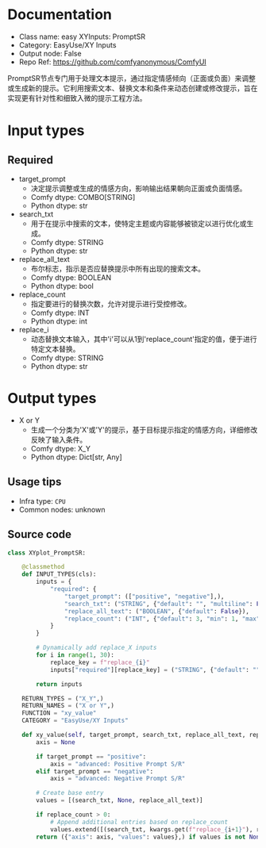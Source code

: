 
# Documentation
- Class name: easy XYInputs: PromptSR
- Category: EasyUse/XY Inputs
- Output node: False
- Repo Ref: https://github.com/comfyanonymous/ComfyUI

PromptSR节点专门用于处理文本提示，通过指定情感倾向（正面或负面）来调整或生成新的提示。它利用搜索文本、替换文本和条件来动态创建或修改提示，旨在实现更有针对性和细致入微的提示工程方法。

# Input types
## Required
- target_prompt
    - 决定提示调整或生成的情感方向，影响输出结果朝向正面或负面情感。
    - Comfy dtype: COMBO[STRING]
    - Python dtype: str
- search_txt
    - 用于在提示中搜索的文本，使特定主题或内容能够被锁定以进行优化或生成。
    - Comfy dtype: STRING
    - Python dtype: str
- replace_all_text
    - 布尔标志，指示是否应替换提示中所有出现的搜索文本。
    - Comfy dtype: BOOLEAN
    - Python dtype: bool
- replace_count
    - 指定要进行的替换次数，允许对提示进行受控修改。
    - Comfy dtype: INT
    - Python dtype: int
- replace_i
    - 动态替换文本输入，其中'i'可以从1到'replace_count'指定的值，便于进行特定文本替换。
    - Comfy dtype: STRING
    - Python dtype: str

# Output types
- X or Y
    - 生成一个分类为'X'或'Y'的提示，基于目标提示指定的情感方向，详细修改反映了输入条件。
    - Comfy dtype: X_Y
    - Python dtype: Dict[str, Any]


## Usage tips
- Infra type: `CPU`
- Common nodes: unknown


## Source code
```python
class XYplot_PromptSR:

    @classmethod
    def INPUT_TYPES(cls):
        inputs = {
            "required": {
                "target_prompt": (["positive", "negative"],),
                "search_txt": ("STRING", {"default": "", "multiline": False}),
                "replace_all_text": ("BOOLEAN", {"default": False}),
                "replace_count": ("INT", {"default": 3, "min": 1, "max": 30 - 1}),
            }
        }

        # Dynamically add replace_X inputs
        for i in range(1, 30):
            replace_key = f"replace_{i}"
            inputs["required"][replace_key] = ("STRING", {"default": "", "multiline": False, "placeholder": replace_key})

        return inputs

    RETURN_TYPES = ("X_Y",)
    RETURN_NAMES = ("X or Y",)
    FUNCTION = "xy_value"
    CATEGORY = "EasyUse/XY Inputs"

    def xy_value(self, target_prompt, search_txt, replace_all_text, replace_count, **kwargs):
        axis = None

        if target_prompt == "positive":
            axis = "advanced: Positive Prompt S/R"
        elif target_prompt == "negative":
            axis = "advanced: Negative Prompt S/R"

        # Create base entry
        values = [(search_txt, None, replace_all_text)]

        if replace_count > 0:
            # Append additional entries based on replace_count
            values.extend([(search_txt, kwargs.get(f"replace_{i+1}"), replace_all_text) for i in range(replace_count)])
        return ({"axis": axis, "values": values},) if values is not None else (None,)

```
